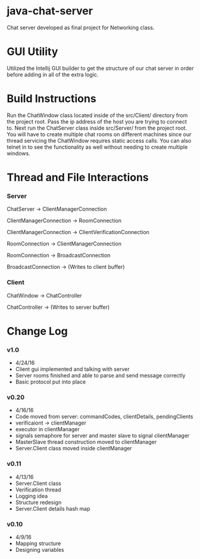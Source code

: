 # java-chat-server
Chat server developed as final project for Networking class.

# GUI Utility
Utilized the Intellij GUI builder to get the structure of our chat server in order before adding in all of the extra logic.

# Build Instructions
Run the ChatWindow class located inside of the src/Client/ directory from the project root. Pass the ip address of the host you are trying to connect to. Next run the ChatServer class inside src/Server/ from the project root. You will have to create multiple chat rooms on different machines since our thread servicing the ChatWindow requires static access calls. You can also telnet in to see the functionality as well without needing to create multiple windows.

# Thread and File Interactions

### Server ###

ChatServer                 ->    ClientManagerConnection

ClientManagerConnection    ->    RoomConnection

ClientManagerConnection    ->    ClientVerificationConnection

RoomConnection             ->    ClientManagerConnection

RoomConnection             ->    BroadcastConnection

BroadcastConnection        ->    (Writes to client buffer)

### Client ###

ChatWindow                 ->    ChatController

ChatController             ->    (Writes to server buffer)

# Change Log

### v1.0 ###

* 4/24/16
* Client gui implemented and talking with server
* Server rooms finished and able to parse and send message correctly
* Basic protocol put into place

### v0.20 ###

* 4/16/16
* Code moved from server: commandCodes, clientDetails, pendingClients
* verificaiont -> clientManager
* executor in clientManager
* signals semaphore for server and master slave to signal clientManager
* MasterSlave thread construction moved to clientManager
* Server.Client class moved inside clientManager

### v0.11 ###

* 4/13/16
* Server.Client class
* Verification thread
* Logging idea
* Structure redesign
* Server.Client details hash map

### v0.10 ###

* 4/9/16
* Mapping structure
* Designing variables

